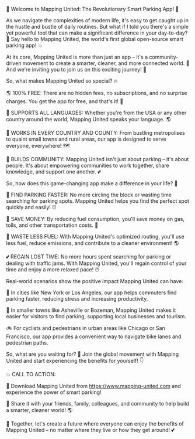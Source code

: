 🎉 Welcome to Mapping United: The Revolutionary Smart Parking App! 🚀

As we navigate the complexities of modern life, it's easy to get caught up in the hustle and bustle of daily routines. But what if I told you there's a simple yet powerful tool that can make a significant difference in your day-to-day? 🤔 Say hello to Mapping United, the world's first global open-source smart parking app! 💥

At its core, Mapping United is more than just an app – it's a community-driven movement to create a smarter, cleaner, and more connected world. 💪 And we're inviting you to join us on this exciting journey! 🎉

So, what makes Mapping United so special? 🔥

🌎 100% FREE: There are no hidden fees, no subscriptions, and no surprise charges. You get the app for free, and that's it! 💸

💬 SUPPORTS ALL LANGUAGES: Whether you're from the USA or any other country around the world, Mapping United speaks your language. 🌎

📍 WORKS IN EVERY COUNTRY AND COUNTY: From bustling metropolises to quaint small towns and rural areas, our app is designed to serve everyone, everywhere! 🗺️

🌟 BUILDS COMMUNITY: Mapping United isn't just about parking – it's about people. It's about empowering communities to work together, share knowledge, and support one another. 💕

So, how does this game-changing app make a difference in your life? 🤔

💸 FIND PARKING FASTER: No more circling the block or wasting time searching for parking spots. Mapping United helps you find the perfect spot quickly and easily! ⏰

💸 SAVE MONEY: By reducing fuel consumption, you'll save money on gas, tolls, and other transportation costs. 🚗

🌟 WASTE LESS FUEL: With Mapping United's optimized routing, you'll use less fuel, reduce emissions, and contribute to a cleaner environment! 🌎

💕 REGAIN LOST TIME: No more hours spent searching for parking or dealing with traffic jams. With Mapping United, you'll regain control of your time and enjoy a more relaxed pace! ⏰

Real-world scenarios show the positive impact Mapping United can have:

🚗 In cities like New York or Los Angeles, our app helps commuters find parking faster, reducing stress and increasing productivity.

🚌 In smaller towns like Asheville or Bozeman, Mapping United makes it easier for visitors to find parking, supporting local businesses and tourism.

🚲 For cyclists and pedestrians in urban areas like Chicago or San Francisco, our app provides a convenient way to navigate bike lanes and pedestrian paths.

So, what are you waiting for? 🤔 Join the global movement with Mapping United and start experiencing the benefits for yourself! 👇

💥 CALL TO ACTION:

📲 Download Mapping United from https://www.mapping-united.com and experience the power of smart parking!

💬 Share it with your friends, family, colleagues, and community to help build a smarter, cleaner world! 🌎

💪 Together, let's create a future where everyone can enjoy the benefits of Mapping United – no matter where they live or how they get around! 💕